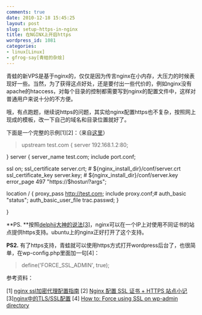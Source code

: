 ```yaml
---
comments: true
date: 2010-12-18 15:45:25
layout: post
slug: setup-https-in-nginx
title: 在NGINX上开启https
wordpress_id: 1081
categories:
- linux[Linux]
- gfrog-say[青蛙的杂烩]
---
```


青蛙的新VPS是基于nginx的，仅仅是因为传言nginx在小内存，大压力的时候表现好一些。当然，为了获得这点好处，还是要付出一些代价的，例如nginx没有apache的htaccess，对每个目录的控制都需要写到nginx的配置文件中，这样对普通用户来说十分的不方便。

哦，有点跑题，继续说https的问题，其实给nginx配置https也不复杂，按照网上现成的模板，改一下自己的域名和目录位置就好了。

下面是一个完整的示例[1][2]：（来自[这里](http://sudone.com/nginx/nginx_ssl.html)）


> upstream test.com {
server 192.168.1.2:80;

}
server {
server_name test.com;
include port.conf;

ssl on;
ssl_certificate server.crt; # ${nginx_install_dir}/conf/server.crt
ssl_certificate_key server.key; # ${nginx_install_dir}/conf/server.key
error_page 497 "https://$host$uri?$args";

location / {
proxy_pass http://test.com;
include proxy.conf;#
auth_basic "status";
auth_basic_user_file trac.passwd;
}

}


**PS. **按照[delphij大神的说法[3]](https://blog.delphij.net/2010/07/nginxtlsssl.html)，nginx可以在一个IP上对使用不同证书的站点提供https支持。ubuntu上的nginx正好打开了这个支持。

**PS2.** 有了https支持，青蛙就可以使用https方式打开wordpress后台了，也很简单，在wp-config.php里面加一句[4]：


> define('FORCE_SSL_ADMIN', true);


参考资料：

[1] [nginx ssl加密代理配置指南](http://sudone.com/nginx/nginx_ssl.html)
[2] [Nginx 配置 SSL 证书 + HTTPS 站点小记](http://zou.lu/nginx-https-ssl-module/)
[3][nginx中的TLS/SSL配置](https://blog.delphij.net/2010/07/nginxtlsssl.html)
[4] [How to: Force using SSL on wp-admin directory](http://www.wprecipes.com/how-to-force-using-ssl-on-wp-admin-directory)
